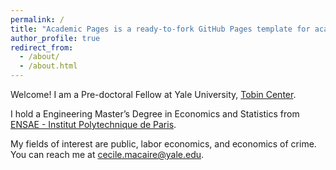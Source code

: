 ```yaml
---
permalink: /
title: "Academic Pages is a ready-to-fork GitHub Pages template for academic personal websites"
author_profile: true
redirect_from: 
  - /about/
  - /about.html
---
```




Welcome! I am a Pre-doctoral Fellow at Yale University, [Tobin Center](https://tobin.yale.edu/). 

I hold a Engineering Master’s Degree in Economics and Statistics from [ENSAE - Institut Polytechnique de Paris](https://www.ensae.fr/en/education/ingenieur-ensae-program).

My fields of interest are public, labor economics, and economics of crime. 
You can reach me at cecile.macaire@yale.edu.
